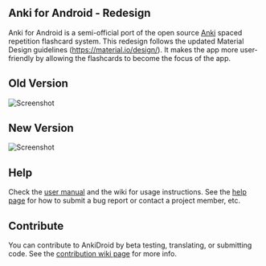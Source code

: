 Anki for Android - Redesign
-------
Anki for Android is a semi-official port of the open source [Anki](http://ankisrs.net/index.html) spaced repetition flashcard system. This redesign follows the updated Material Design guidelines (https://material.io/design/). It makes the app more user-friendly by allowing the flashcards to become the focus of the app. 




Old Version
-------
![Screenshot](https://raw.githubusercontent.com/ankidroid/ankidroiddocs/master/img/4-reviewer.png)



New Version
-------
![Screenshot](https://github.com/nickdvlpr/Anki-Android/blob/master/docs/marketing/screenshots/en-US/phone/material_design_update_1.png)




Help
----
Check the [user manual](https://ankidroid.org/docs/manual.html) and the wiki for usage instructions. See the [help page](https://ankidroid.org/docs/help.html) 
for how to submit a bug report or contact a project member, etc.



Contribute
----------
You can contribute to AnkiDroid by beta testing, translating, or submitting code. 
See the [contribution wiki page](https://github.com/ankidroid/Anki-Android/wiki/Contributing) for more info.
